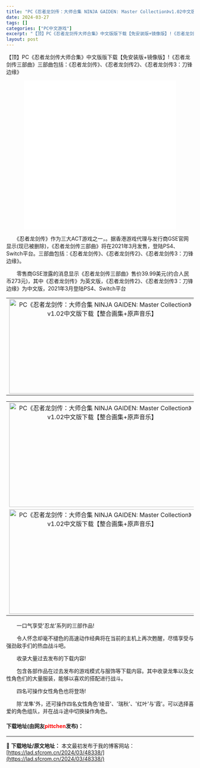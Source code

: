 ```yaml
---
title: "PC《忍者龙剑传：大师合集 NINJA GAIDEN: Master Collection》v1.02中文版下载【整合画集+原声音乐】"
date: 2024-03-27
tags: []
categories: ["PC中文游戏"]
excerpt: "【顶】PC《忍者龙剑传大师合集》中文版版下载【免安装版+镜像版】!《忍者龙剑传三部曲》三部曲包括：《忍者龙剑传》、《忍者龙剑传2》、《忍者龙剑传3：刀锋边缘》 　　《忍者龙剑传》作为三大ACT游戏之一，。据香港游戏代理与发行商GSE官网显示(现已被删除)，《忍者龙剑传三部曲》将在2021年3月发售，&hellip;"
layout: post
---
```


 <p>【顶】PC《忍者龙剑传大师合集》中文版版下载【免安装版+镜像版】!《忍者龙剑传三部曲》三部曲包括：《忍者龙剑传》、《忍者龙剑传2》、《忍者龙剑传3：刀锋边缘》</p> <p style="text-align: center;"><iframe allowfullscreen="true" border="0" frameborder="0" framespacing="0" height="400" scrolling="no" src="//player.bilibili.com/player.html?aid=672638808&amp;bvid=BV1fU4y1h7JD&amp;cid=327585273&amp;page=1" width="410"></iframe></p> <p>　　《忍者龙剑传》作为三大ACT游戏之一，。据香港游戏代理与发行商GSE官网显示(现已被删除)，《忍者龙剑传三部曲》将在2021年3月发售，登陆PS4、Switch平台。三部曲包括：《忍者龙剑传》、《忍者龙剑传2》、《忍者龙剑传3：刀锋边缘》。</p> <p>　　零售商GSE泄露的消息显示《忍者龙剑传三部曲》售价39.99美元(约合人民币273元)，其中《忍者龙剑传》为英文版，《忍者龙剑传2》、《忍者龙剑传3：刀锋边缘》为中文版，2021年3月登陆PS4、Switch平台</p> <table align="center" border="0" cellpadding="3" cellspacing="1" width="100%"> <tbody> <tr> <td align="center"><img src="https://www.2023game.com/d/file/p/2021/06-10/dc4d4bc0c837293976019d6fbb7da718.jpg" style="border-width: 0px; border-style: solid; height: 254px; width: 500px;" alt="PC《忍者龙剑传：大师合集 NINJA GAIDEN: Master Collection》v1.02中文版下载【整合画集+原声音乐】" /></td> </tr> </tbody> </table> <table align="center" border="0" cellpadding="3" cellspacing="1" width="100%"> <tbody> <tr> <td align="center"><img src="https://www.2023game.com/d/file/p/2021/06-10/d38aa687e744ada1b870a3ae59076ce3.jpg" style="border-width: 0px; border-style: solid; height: 281px; width: 500px;" alt="PC《忍者龙剑传：大师合集 NINJA GAIDEN: Master Collection》v1.02中文版下载【整合画集+原声音乐】" /></td> </tr> <tr> <td align="center"><img src="https://www.2023game.com/d/file/p/2021/06-10/c09488248e77a45cb28b5be7dfe06bab.jpg" style="border-width: 0px; border-style: solid; height: 281px; width: 500px;" alt="PC《忍者龙剑传：大师合集 NINJA GAIDEN: Master Collection》v1.02中文版下载【整合画集+原声音乐】" /></td> </tr> </tbody> </table> <p>　　一口气享受&#39;忍龙&#39;系列的三部作品!</p> <p>　　令人怀念却毫不褪色的高速动作经典将在当前的主机上再次甦醒，尽情享受与强劲敌手们的热血战斗吧。</p> <p>　　收录大量过去发布的下载内容!</p> <p>　　包含各部作品在过去发布的游戏模式与服饰等下载内容。其中收录龙隼以及女性角色们的大量服装，能够以喜欢的搭配进行战斗。</p> <p>　　四名可操作女性角色也将登场!</p> <p>　　除&#39;龙隼&#39;外，还可操作四名女性角色&#39;绫音&#39;、&#39;瑞秋&#39;、&#39;红叶&#39;与&#39;霞&#39;。可以选择喜爱的角色组队，并在战斗途中切换操作角色。</p> <p><h4>下载地址(由网友<font color="red">pittchen</font>发布)：</h4></p> 

---
📖 **下载地址/原文地址：** 本文最初发布于我的博客网站：[https://lad.sfcrom.cn/2024/03/48338/](https://lad.sfcrom.cn/2024/03/48338/)
